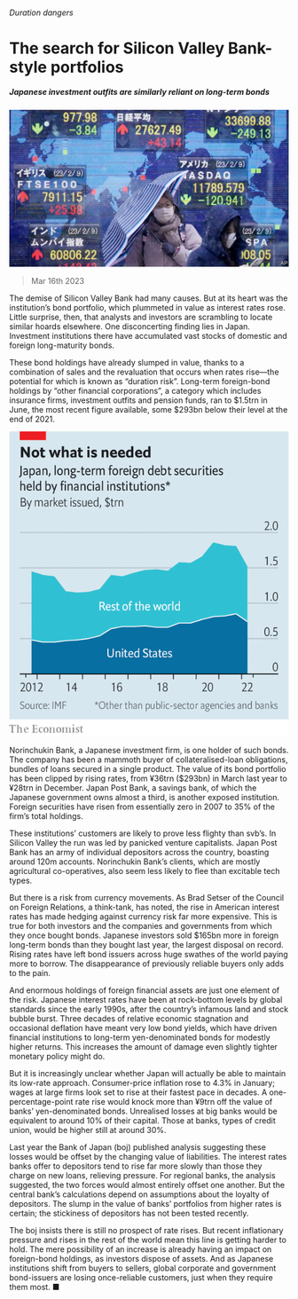 ###### Duration dangers

# The search for Silicon Valley Bank-style portfolios 

##### Japanese investment outfits are similarly reliant on long-term bonds 

![image](images/20230318_FNP504.jpg) 

> Mar 16th 2023 

The demise of Silicon Valley Bank had many causes. But at its heart was the institution’s bond portfolio, which plummeted in value as interest rates rose. Little surprise, then, that analysts and investors are scrambling to locate similar hoards elsewhere. One disconcerting finding lies in Japan. Investment institutions there have accumulated vast stocks of domestic and foreign long-maturity bonds.

These bond holdings have already slumped in value, thanks to a combination of sales and the revaluation that occurs when rates rise—the potential for which is known as “duration risk”. Long-term foreign-bond holdings by “other financial corporations”, a category which includes insurance firms, investment outfits and pension funds, ran to $1.5trn in June, the most recent figure available, some $293bn below their level at the end of 2021. 

![image](images/20230318_FNC382.png) 


Norinchukin Bank, a Japanese investment firm, is one holder of such bonds. The company has been a mammoth buyer of collateralised-loan obligations, bundles of loans secured in a single product. The value of its bond portfolio has been clipped by rising rates, from ¥36trn ($293bn) in March last year to ¥28trn in December. Japan Post Bank, a savings bank, of which the Japanese government owns almost a third, is another exposed institution. Foreign securities have risen from essentially zero in 2007 to 35% of the firm’s total holdings. 

These institutions’ customers are likely to prove less flighty than svb’s. In Silicon Valley the run was led by panicked venture capitalists. Japan Post Bank has an army of individual depositors across the country, boasting around 120m accounts. Norinchukin Bank’s clients, which are mostly agricultural co-operatives, also seem less likely to flee than excitable tech types. 

But there is a risk from currency movements. As Brad Setser of the Council on Foreign Relations, a think-tank, has noted, the rise in American interest rates has made hedging against currency risk far more expensive. This is true for both investors and the companies and governments from which they once bought bonds. Japanese investors sold $165bn more in foreign long-term bonds than they bought last year, the largest disposal on record. Rising rates have left bond issuers across huge swathes of the world paying more to borrow. The disappearance of previously reliable buyers only adds to the pain.

And enormous holdings of foreign financial assets are just one element of the risk. Japanese interest rates have been at rock-bottom levels by global standards since the early 1990s, after the country’s infamous land and stock bubble burst. Three decades of relative economic stagnation and occasional deflation have meant very low bond yields, which have driven financial institutions to long-term yen-denominated bonds for modestly higher returns. This increases the amount of damage even slightly tighter monetary policy might do. 


But it is increasingly unclear whether Japan will actually be able to maintain its low-rate approach. Consumer-price inflation rose to 4.3% in January; wages at large firms look set to rise at their fastest pace in decades. A one-percentage-point rate rise would knock more than ¥9trn off the value of banks’ yen-denominated bonds. Unrealised losses at big banks would be equivalent to around 10% of their capital. Those at  banks, types of credit union, would be higher still at around 30%.

Last year the Bank of Japan (boj) published analysis suggesting these losses would be offset by the changing value of liabilities. The interest rates banks offer to depositors tend to rise far more slowly than those they charge on new loans, relieving pressure. For regional banks, the analysis suggested, the two forces would almost entirely offset one another. But the central bank’s calculations depend on assumptions about the loyalty of depositors. The slump in the value of banks’ portfolios from higher rates is certain; the stickiness of depositors has not been tested recently.

The boj insists there is still no prospect of rate rises. But recent inflationary pressure and rises in the rest of the world mean this line is getting harder to hold. The mere possibility of an increase is already having an impact on foreign-bond holdings, as investors dispose of assets. And as Japanese institutions shift from buyers to sellers, global corporate and government bond-issuers are losing once-reliable customers, just when they require them most. ■


